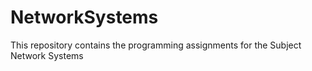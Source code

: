 # NetworkSystems
This repository contains the programming assignments for the Subject Network Systems
